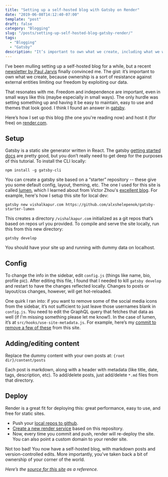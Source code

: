 ```yaml
---
title: "Setting up a self-hosted blog with Gatsby on Render"
date: "2019-06-08T14:12:40-07:00"
template: "post"
draft: false
category: "Blogging"
slug: "/posts/setting-up-self-hosted-blog-gatsby-render/"
tags:
  - "Blogging"
  - "Gatsby"
description: "It’s important to own what we create, including what we write. How I setup this site as a self-hosted blog that's easy to maintain, easy to use, and looks good."
---
```


I’ve been mulling setting up a self-hosted blog for a while, but a recent [newsletter by Paul Jarvis](https://mailchi.mp/pjrvs/ownership-is-resistance?e=d5a9969448) finally convinced me. The gist: it’s important to own what we create, because ownership is a sort of resistance against external entities limiting our freedom by exploiting our data.

That resonates with me. Freedom and independence are important, even in small ways like this (maybe especially in small ways). The only hurdle was setting something up and having it be easy to maintain, easy to use and themes that look good. I think I found an answer in [gatsby](https://www.gatsbyjs.org/). 

Here’s how I set up this blog (the one you're reading now) and host it (for free) on [render.com](https://render.com).

## Setup
Gatsby is a static site generator written in React. The gatsby [getting started docs](https://www.gatsbyjs.org/docs/) are pretty good, but you don’t really need to get deep for the purposes of this tutorial. To install the CLI locally:

`npm install -g gatsby-cli`

You can create a gatsby site based on a “starter” repository -- these give you some default config, layout, theming, etc. The one I used for this site is called [lumen](https://github.com/alxshelepenok/gatsby-starter-lumen), which I learned about from Victor Zhou's [excellent blog](https://victorzhou.com/). For example, here's how I setup this site for local dev:

`gatsby new vishalkapur.com https://github.com/alxshelepenok/gatsby-starter-lumen`

This creates a directory `/vishalkapur.com` initialized as a git repos that’s based on repos url you provided. To compile and serve the site locally, run this from this new directory:

`gatsby develop`

You should have your site up and running with dummy data on localhost.

## Config
To change the info in the sidebar, edit `config.js` (things like name, bio, profile pic). After editing this file, I found that I needed to kill `gatsby develop` and restart to have the changes reflected locally. Changes to posts or layout/css changes, however, will get hot-reloaded.

One quirk I ran into: if you want to remove some of the social media icons from the sidebar, it’s not sufficient to just leave those usernames blank in `config.js`. You need to edit the GraphQL query that fetches that data as well (if I'm missing something please let me know!). In the case of lumen, it’s at `src/hooks/use-site-metadata.js`. For example, here’s my [commit to remove a few of these](https://github.com/figelwump/vishalkapur.com/commit/c63f5870e2989798016005cee062ba91c25e29a1#diff-dfd0dfa4fedcd5a0e528561671760acc) from this site.

## Adding/editing content
Replace the dummy content with your own posts at: `{root dir}/content/posts` 

Each post is markdown, along with a header with metadata (like title, date, tags, description, etc). To add/delete posts, just add/delete `*.md` files from that directory.

## Deploy
Render is a great fit for deploying this: great performance, easy to use, and free for static sites. 

* Push your [local repos to github](https://help.github.com/en/articles/creating-a-new-repository).
* [Create a new render service](https://render.com/docs/deploy-gatsby) based on this repository.
* Now, every time you commit and push, render will re-deploy the site. You can also point a custom domain to your render site.

Not too bad! You now have a self-hosted blog, with markdown posts and version-controlled edits. More importantly, you've taken back a bit of ownership of your corner of the world.

_Here’s the [source for this site](https://github.com/figelwump/vishalkapur.com) as a reference._
